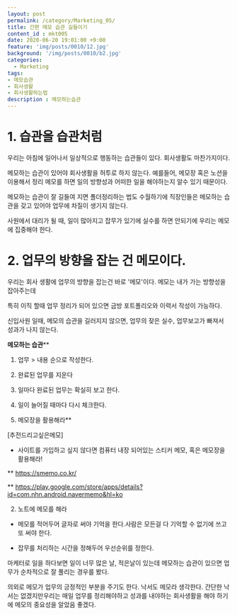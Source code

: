 ```yaml
---
layout: post
permalink: /category/Marketing_05/
title: 간편 메모 습관 길들이기
content_id : mkt005
date: 2020-06-20 19:01:00 +9:00
feature: 'img/posts/0010/12.jpg'
background: '/img/posts/0010/b2.jpg'
categories:
  - Marketing
tags:
- 메모습관
- 회사생활
- 회사생활하는법
description : 메모하는습관
---
```


# **1.**  습관을 습관처럼

우리는 아침에 일어나서 일상적으로 행동하는 습관들이 있다. 회사생활도 마찬가지이다.

메모하는 습관이 있어야 회사생활을 허투로 하지 않는다. 예를들어, 메모장 혹은 노션을 이용해서 정리 메모를 하면 일의 방향성과 어떠한 일을 해야하는지 알수 있기 때문이다.

메모하는 습관이 잘 길들여 지면 폴더정리하는 법도 수월하기에 직장인들은 메모하는 습관을 갖고 있어야 업무에 차질이 생기지 않는다.

사원에서 대리가 될 때, 일이 많아지고 잡무가 있기에 실수를 하면 안되기에 우리는 메모에 집중해야 한다.



#  2. 업무의 방향을 잡는 건 메모이다.

우리는 회사 생활에 업무의 방향을 잡는건 바로 '메모'이다. 메모는 내가 가는 방향성을 잡아주는데

특히 이직 할때 업무 정리가 되어 있으면  금방 포트폴리오와 이력서 작성이 가능하다.

신입사원 일때, 메모의 습관을 길러지지 않으면, 업무의 잦은 실수, 업무보고가 빠져서 성과가 나지 않는다.



**메모하는 습관****

1. 업무 > 내용 순으로 작성한다.
2. 완료된 업무를  지운다
3. 일마다 완료된 업무는 확실히 보고 한다.
4. 일이 늘어질 때마다 다시 체크한다.



1. 메모장을 활용해라**

[추전드리고싶은메모]

* 사이트를 가입하고 싶지 않다면 컴퓨터 내장 되어있는 스티커 메모, 혹은 메모장을 활용해라!

** https://smemo.co.kr/

** https://play.google.com/store/apps/details?id=com.nhn.android.navermemo&hl=ko



2. 노트에 메모를 해라

* 메모를 적어두어 글자로 써야 기억을 한다.사람은 모든걸 다 기억할 수 없기에 쓰고 또 써야 한다.

* 잡무를 처리하는 시간을 정해두어 우선순위를 정한다.



마케터로 일을 하다보면 일이 너무 많은 날, 적은날이 있는데 메모하는 습관이 있으면  업무가 순차적으로 잘 풀리는 경우를 봤다.

의외로 메모가 업무의 긍정적인 부분을 주기도 한다. 낙서도 메모라 생각한다. 간단한 낙서는 없겠지만우리는 매일 업무를 정리해야하고 성과를 내야하는 회사생활을 해야 하기에 메모의 중요성을 알았음 좋겠다.
